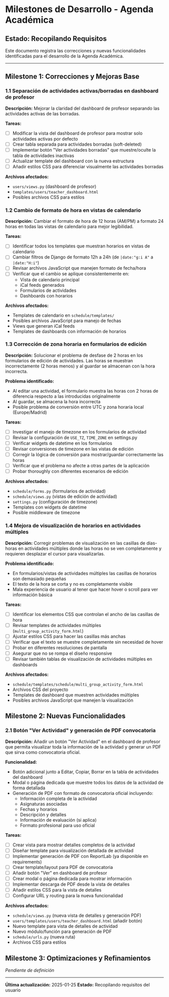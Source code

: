 # Milestones de Desarrollo - Agenda Académica

## Estado: Recopilando Requisitos

Este documento registra las correcciones y nuevas funcionalidades identificadas para el desarrollo de la Agenda Académica.

---

## Milestone 1: Correcciones y Mejoras Base

### 1.1 Separación de actividades activas/borradas en dashboard de profesor
**Descripción:** Mejorar la claridad del dashboard de profesor separando las actividades activas de las borradas.

**Tareas:**
- [ ] Modificar la vista del dashboard de profesor para mostrar solo actividades activas por defecto
- [ ] Crear tabla separada para actividades borradas (soft-deleted)
- [ ] Implementar botón "Ver actividades borradas" que muestre/oculte la tabla de actividades inactivas
- [ ] Actualizar template del dashboard con la nueva estructura
- [ ] Añadir estilos CSS para diferenciar visualmente las actividades borradas

**Archivos afectados:**
- `users/views.py` (dashboard de profesor)
- `templates/users/teacher_dashboard.html`
- Posibles archivos CSS para estilos

### 1.2 Cambio de formato de hora en vistas de calendario
**Descripción:** Cambiar el formato de hora de 12 horas (AM/PM) a formato 24 horas en todas las vistas de calendario para mejor legibilidad.

**Tareas:**
- [ ] Identificar todos los templates que muestran horarios en vistas de calendario
- [ ] Cambiar filtros de Django de formato 12h a 24h (de `|date:"g:i A"` a `|date:"H:i"`)
- [ ] Revisar archivos JavaScript que manejen formato de fecha/hora
- [ ] Verificar que el cambio se aplique consistentemente en:
  - Vista de calendario principal
  - iCal feeds generados
  - Formularios de actividades
  - Dashboards con horarios

**Archivos afectados:**
- Templates de calendario en `schedule/templates/`
- Posibles archivos JavaScript para manejo de fechas
- Views que generan iCal feeds
- Templates de dashboards con información de horarios

### 1.3 Corrección de zona horaria en formularios de edición
**Descripción:** Solucionar el problema de desfase de 2 horas en los formularios de edición de actividades. Las horas se muestran incorrectamente (2 horas menos) y al guardar se almacenan con la hora incorrecta.

**Problema identificado:**
- Al editar una actividad, el formulario muestra las horas con 2 horas de diferencia respecto a las introducidas originalmente
- Al guardar, se almacena la hora incorrecta
- Posible problema de conversión entre UTC y zona horaria local (Europe/Madrid)

**Tareas:**
- [ ] Investigar el manejo de timezone en los formularios de actividad
- [ ] Revisar la configuración de `USE_TZ`, `TIME_ZONE` en settings.py
- [ ] Verificar widgets de datetime en los formularios
- [ ] Revisar conversiones de timezone en las vistas de edición
- [ ] Corregir la lógica de conversión para mostrar/guardar correctamente las horas
- [ ] Verificar que el problema no afecte a otras partes de la aplicación
- [ ] Probar thoroughly con diferentes escenarios de edición

**Archivos afectados:**
- `schedule/forms.py` (formularios de actividad)
- `schedule/views.py` (vistas de edición de actividad)
- `settings.py` (configuración de timezone)
- Templates con widgets de datetime
- Posible middleware de timezone

### 1.4 Mejora de visualización de horarios en actividades múltiples
**Descripción:** Corregir problemas de visualización en las casillas de días-horas en actividades múltiples donde las horas no se ven completamente y requieren desplazar el cursor para visualizarlas.

**Problema identificado:**
- En formularios/vistas de actividades múltiples las casillas de horarios son demasiado pequeñas
- El texto de la hora se corta y no es completamente visible
- Mala experiencia de usuario al tener que hacer hover o scroll para ver información básica

**Tareas:**
- [ ] Identificar los elementos CSS que controlan el ancho de las casillas de hora
- [ ] Revisar templates de actividades múltiples (`multi_group_activity_form.html`)
- [ ] Ajustar estilos CSS para hacer las casillas más anchas
- [ ] Verificar que el texto se muestre completamente sin necesidad de hover
- [ ] Probar en diferentes resoluciones de pantalla
- [ ] Asegurar que no se rompa el diseño responsive
- [ ] Revisar también tablas de visualización de actividades múltiples en dashboards

**Archivos afectados:**
- `schedule/templates/schedule/multi_group_activity_form.html`
- Archivos CSS del proyecto
- Templates de dashboard que muestren actividades múltiples
- Posibles archivos JavaScript que manejen la visualización

## Milestone 2: Nuevas Funcionalidades

### 2.1 Botón "Ver Actividad" y generación de PDF convocatoria
**Descripción:** Añadir un botón "Ver Actividad" en el dashboard de profesor que permita visualizar toda la información de la actividad y generar un PDF que sirva como convocatoria oficial.

**Funcionalidad:**
- Botón adicional junto a Editar, Copiar, Borrar en la tabla de actividades del dashboard
- Modal o página dedicada que muestre todos los datos de la actividad de forma detallada
- Generación de PDF con formato de convocatoria oficial incluyendo:
  - Información completa de la actividad
  - Asignaturas asociadas
  - Fechas y horarios
  - Descripción y detalles
  - Información de evaluación (si aplica)
  - Formato profesional para uso oficial

**Tareas:**
- [ ] Crear vista para mostrar detalles completos de la actividad
- [ ] Diseñar template para visualización detallada de actividad
- [ ] Implementar generación de PDF con ReportLab (ya disponible en requirements)
- [ ] Crear template/layout para PDF de convocatoria
- [ ] Añadir botón "Ver" en dashboard de profesor
- [ ] Crear modal o página dedicada para mostrar información
- [ ] Implementar descarga de PDF desde la vista de detalles
- [ ] Añadir estilos CSS para la vista de detalles
- [ ] Configurar URL y routing para la nueva funcionalidad

**Archivos afectados:**
- `schedule/views.py` (nueva vista de detalles y generación PDF)
- `users/templates/users/teacher_dashboard.html` (añadir botón)
- Nuevo template para vista de detalles de actividad
- Nuevo módulo/función para generación de PDF
- `schedule/urls.py` (nueva ruta)
- Archivos CSS para estilos

## Milestone 3: Optimizaciones y Refinamientos
*Pendiente de definición*

---

**Última actualización:** 2025-01-25
**Estado:** Recopilando requisitos del usuario
